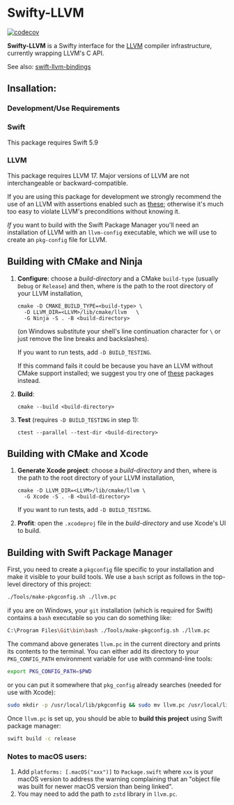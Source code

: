 # Swifty-LLVM

[![codecov](https://codecov.io/gh/hylo-lang/Swifty-LLVM/graph/badge.svg?token=M80FBR8JX8)](https://codecov.io/gh/hylo-lang/Swifty-LLVM)

**Swifty-LLVM** is a Swifty interface for the [LLVM](https://llvm.org) compiler infrastructure, currently wrapping LLVM's C API.

See also: [swift-llvm-bindings](https://github.com/apple/swift-llvm-bindings)

## Insallation:

### Development/Use Requirements

### Swift

This package requires Swift 5.9

### LLVM

This package requires LLVM 17.  Major versions of LLVM are not
interchangeable or backward-compatible.

If you are using this package for development we strongly recommend
the use of an LLVM with assertions enabled such as
[these](https://github.com/hylo-lang/llvm-build); otherwise it's much
too easy to violate LLVM's preconditions without knowing it.

*If* you want to build with the Swift Package Manager you'll need an
installation of LLVM with an `llvm-config` executable, which we will
use to create an `pkg-config` file for LLVM.

## Building with CMake and Ninja

1. **Configure**: choose a *build-directory* and a CMake `build-type`
   (usually `Debug` or `Release`) and then, where <LLVM> is the path
   to the root directory of your LLVM installation,

	```
	cmake -D CMAKE_BUILD_TYPE=<build-type> \
	  -D LLVM_DIR=<LLVM>/lib/cmake/llvm   \
	  -G Ninja -S . -B <build-directory>
	```

	(on Windows substitute your shell's line continuation character
    for `\` or just remove the line breaks and backslashes).
	
	If you want to run tests, add `-D BUILD_TESTING`.  
	
	If this command fails it could be because you have an LLVM without
    CMake support installed; we suggest you try one of
    [these](https://github.com/hylo-lang/llvm-build) packages instead.

2.  **Build**: 

	```
	cmake --build <build-directory>
	```

3. **Test** (requires `-D BUILD_TESTING` in step 1):

   ```
   ctest --parallel --test-dir <build-directory>
   ```

## Building with CMake and Xcode

1. **Generate Xcode project**: choose a *build-directory* and then,
   where <LLVM> is the path to the root directory of your LLVM
   installation,

	```
	cmake -D LLVM_DIR=<LLVM>/lib/cmake/llvm \
	  -G Xcode -S . -B <build-directory>
	```

	If you want to run tests, add `-D BUILD_TESTING`.

2. **Profit**: open the `.xcodeproj` file in the *build-directory* and
   use Xcode's UI to build.

## Building with Swift Package Manager

First, you need to create a `pkgconfig` file specific to your
installation and make it visible to your build tools.  We use a `bash`
script as follows in the top-level directory of this project:

```bash
./Tools/make-pkgconfig.sh ./llvm.pc
``` 

if you are on Windows, your `git` installation (which is required for
Swift) contains a `bash` executable so you can do something like:

```bash
C:\Program Files\Git\bin\bash ./Tools/make-pkgconfig.sh ./llvm.pc
``` 

The command above generates `llvm.pc` in the current directory and
prints its contents to the terminal.  You can either add its directory
to your `PKG_CONFIG_PATH` environment variable for use with
command-line tools:

```bash
export PKG_CONFIG_PATH=$PWD
```

or you can put it somewhere that `pkg_config` already searches (needed
for use with Xcode):

```bash
sudo mkdir -p /usr/local/lib/pkgconfig && sudo mv llvm.pc /usr/local/lib/pkgconfig/
```

Once `llvm.pc` is set up, you should be able to **build this project**
using Swift package manager:

```bash
swift build -c release
```

### Notes to macOS users:

1. Add `platforms: [.macOS("xxx")]` to `Package.swift` where `xxx` is
   your macOS version to address the warning complaining that an
   "object file was built for newer macOS version than being linked".
2. You may need to add the path to `zstd` library in `llvm.pc`.
